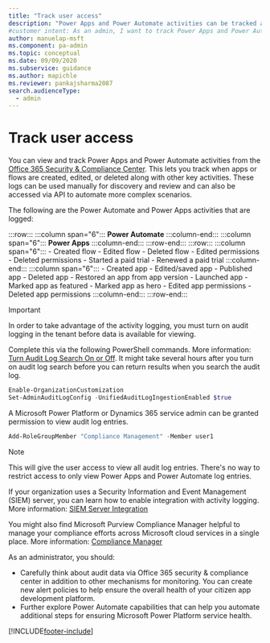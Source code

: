 ```yaml
---
title: "Track user access"
description: "Power Apps and Power Automate activities can be tracked and viewed from the Office 365 Security and Compliance Center. This allows tracking when apps or flows are created, edited, or deleted along with other key activities."
#customer intent: As an admin, I want to track Power Apps and Power Automate activities so that I can monitor user access and actions.
author: manuelap-msft
ms.component: pa-admin
ms.topic: conceptual
ms.date: 09/09/2020
ms.subservice: guidance
ms.author: mapichle
ms.reviewer: pankajsharma2087
search.audienceType: 
  - admin
---
```

# Track user access

You can view and track Power Apps and Power Automate activities from the [Office 365 Security & Compliance Center](https://protection.office.com). This lets you track when apps or flows are created, edited, or deleted along with other key activities. These logs can be used manually for discovery and review and can also be accessed via API to automate more complex scenarios.

The following are the Power Automate and Power Apps activities that are logged:

:::row:::
:::column span="6":::
      **Power Automate**
   :::column-end:::
:::column span="6":::
      **Power Apps**
   :::column-end:::
:::row-end:::
:::row:::
:::column span="6":::
        - Created flow
        - Edited flow
        - Deleted flow
        - Edited permissions
        - Deleted permissions
        - Started a paid trial
        - Renewed a paid trial
   :::column-end:::
:::column span="6":::
        - Created app
        - Edited/saved app
        - Published app
        - Deleted app
        - Restored an app from app version
        - Launched app
        - Marked app as featured
        - Marked app as hero
        - Edited app permissions
        - Deleted app permissions
   :::column-end:::
:::row-end:::

> [!IMPORTANT]
> In order to take advantage of the activity logging, you must turn on audit logging in the tenant before data is available for viewing.

Complete this via the following PowerShell commands. More information: [Turn Audit Log Search On or Off](/microsoft-365/compliance/turn-audit-log-search-on-or-off). It might take several hours after you turn on audit log search before you can return results when you search the audit log.

```powershell
Enable-OrganizationCustomization
Set-AdminAuditLogConfig -UnifiedAuditLogIngestionEnabled $true
```

A Microsoft Power Platform or Dynamics 365 service admin can be granted permission to view audit log entries.

```powershell
Add-RoleGroupMember "Compliance Management" -Member user1
```

> [!NOTE]
> This will give the user access to view all audit log entries. There's no way to restrict access to only view Power Apps and Power Automate log entries.

If your organization uses a Security Information and Event Management (SIEM) server, you can learn how to enable integration with activity logging. More information: [SIEM Server Integration](/microsoft-365/security/office-365-security/siem-server-integration)

You might also find Microsoft Purview Compliance Manager helpful to manage your compliance efforts across Microsoft cloud services in a single place. More information: [Compliance Manager](https://aka.ms/compliancemanager)

As an administrator, you should:

- Carefully think about audit data via Office 365 security & compliance center in addition to other mechanisms for monitoring. You can create new alert policies to help ensure the overall health of your citizen app development platform.
- Further explore Power Automate capabilities that can help you automate additional steps for ensuring Microsoft Power Platform service health.


[!INCLUDE[footer-include](../../includes/footer-banner.md)]
